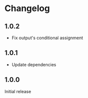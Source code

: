 # Changelog

## 1.0.2

- Fix output's conditional assignment

## 1.0.1

- Update dependencies

## 1.0.0

Initial release
